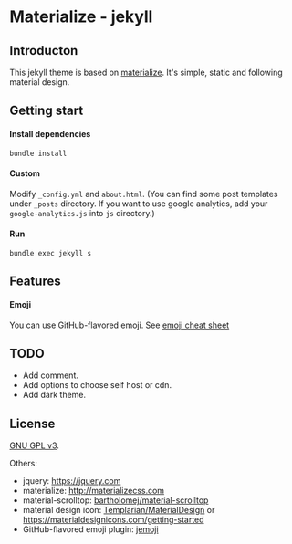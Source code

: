Materialize - jekyll
==============


## Introducton

This jekyll theme is based on [materialize](http://materializecss.com). It's simple, static and following material design.


## Getting start

#### Install dependencies

```
bundle install
```

#### Custom

Modify `_config.yml` and `about.html`. (You can find some post templates under `_posts` directory. If you want to use google analytics, add your `google-analytics.js` into `js` directory.)

#### Run

```
bundle exec jekyll s
```

## Features

#### Emoji

You can use GitHub-flavored emoji. See [emoji cheat sheet](http://www.webpagefx.com/tools/emoji-cheat-sheet/)


## TODO

- Add comment.
- Add options to choose self host or cdn.
- Add dark theme.


## License

[GNU GPL v3](http://www.gnu.org/licenses/).

Others:

- jquery: <https://jquery.com>
- materialize: <http://materializecss.com>
- material-scrolltop: [bartholomej/material-scrolltop](https://github.com/bartholomej/material-scrolltop)
- material design icon: [Templarian/MaterialDesign](https://github.com/Templarian/MaterialDesign) or <https://materialdesignicons.com/getting-started>
- GitHub-flavored emoji plugin: [jemoji](https://github.com/jekyll/jemoji)
